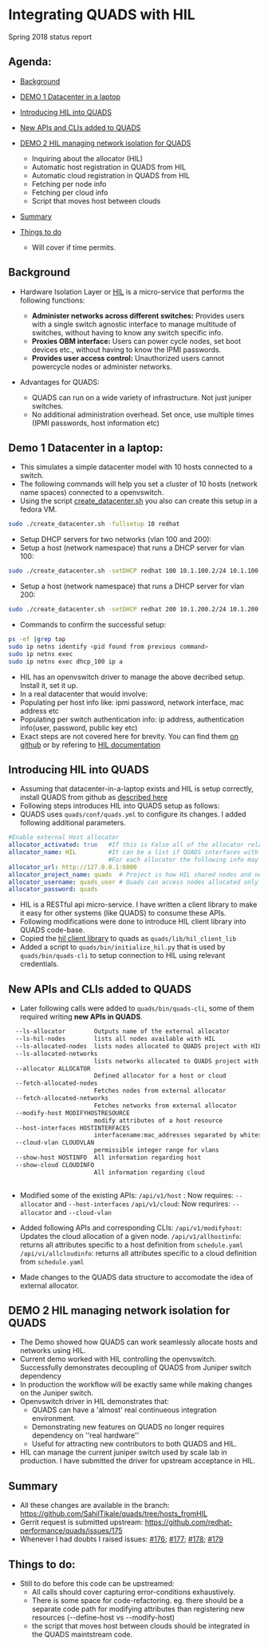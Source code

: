 
 Integrating QUADS with HIL 
=========================== 

Spring 2018 status report

## Agenda:

* [Background](#background)
* [DEMO 1 Datacenter in a laptop](#demo-1-datacenter-in-a-laptop)
* [Introducing HIL into QUADS](#introducing-hil-into-quads) 
* [New APIs and CLIs added to QUADS](#new-apis-and-clis-added-to-quads)
* [DEMO 2 HIL managing network isolation for QUADS](#demo-2-hil-managing-network-isolation-for-quads)
  * Inquiring about the allocator (HIL)
  * Automatic host registration in QUADS from HIL
  * Automatic cloud registration in QUADS from HIL
  * Fetching per node info
  * Fetching per cloud info
  * Script that moves host between clouds
* [Summary](#summary)

* [Things to do](#things-to-do)
  * Will cover if time permits.

## Background

* Hardware Isolation Layer or [HIL](https://github.com/CCI-MOC/hil) is a micro-service that performs the following functions:
  * **Administer networks across different switches:** Provides users with a single switch agnostic interface to manage multitude of switches, without having to know any switch specific info.
  * **Proxies OBM interface:** Users can power cycle nodes, set boot devices etc., without having to know the IPMI passwords. 
  * **Provides user access control:** Unauthorized users cannot powercycle nodes or administer networks.
  
* Advantages for QUADS:
  * QUADS can run on a wide variety of infrastructure. Not just juniper switches.
  * No additional administration overhead. Set once, use multiple times (IPMI passwords, host information etc)
  

## Demo 1 Datacenter in a laptop:
* This simulates a simple datacenter model with 10 hosts connected to a switch. 
* The following commands will help you set a cluster of 10 hosts (network name spaces) connected to a openvswitch.
* Using the script [create_datacenter.sh](https://github.com/SahilTikale/HIL_contrib/blob/master/hilInYourLap/create_datacenter.sh) you also can create this setup in a fedora VM.
```bash
sudo ./create_datacenter.sh -fullsetup 10 redhat
```
* Setup DHCP servers for two networks (vlan 100 and 200):
* Setup a host (network namespace) that runs a DHCP server for vlan 100:
```bash
sudo ./create_datacenter.sh -setDHCP redhat 100 10.1.100.2/24 10.1.100.10,10.1.100.50,255.255.255.0
```
* Setup a host (network namespace) that runs a DHCP server for vlan 200:
```bash
sudo ./create_datacenter.sh -setDHCP redhat 200 10.1.200.2/24 10.1.200.10,10.1.200.50,255.255.255.0
```
* Commands to confirm the successful setup:
```bash
ps -ef |grep tap
sudo ip netns identify <pid found from previous command>
sudo ip netns exec
sudo ip netns exec dhcp_100 ip a
```
* HIL has an openvswitch driver to manage the above decribed setup. Install it, set it up.
* In a real datacenter that would involve:
* Populating per host info like: ipmi password, network interface, mac address etc
* Populating per switch authentication info: ip address, authentication info(user, password, public key etc)
* Exact steps are not covered here for brevity. You can find them [on github](https://github.com/CCI-MOC/hil) or by refering to [HIL documentation](http://hil.readthedocs.io/en/latest/)

## Introducing HIL into QUADS
* Assuming that datacenter-in-a-laptop exists and HIL is setup correctly, install QUADS from github as [described here](https://github.com/SahilTikale/quads#installing-quads-from-github)
* Following steps introduces HIL into QUADS setup as follows:
* QUADS uses `quads/conf/quads.yml` to configure its changes. I added following additional parameters.
```yaml
#Enable external Host allocator
allocator_activated: true   #If this is False all of the allocator related QUADS calls will return error stating so.
allocator_name: HIL         #It can be a list if QUADS interfaces with multiple allocators. eg [REDHAT's-HIL, MOC-HIL, FLOCX]
                            #For each allocator the following info may vary, or may need additional parameters.
allocator_url: http://127.0.0.1:6000
allocator_project_name: quads  # Project is how HIL shared nodes and networks among multiple users.
allocator_username: quads_user # Quads can access nodes allocated only to its own project.
allocator_password: quads
```
* HIL is a RESTful api micro-service. I have written a client library to make it easy for other systems (like QUADS) to consume these APIs.
* Following modifications were done to introduce HIL client library into QUADS code-base.
 * Copied the [hil client library](https://github.com/CCI-MOC/hil/tree/master/hil/client) to quads as `quads/lib/hil_client_lib`
 * Added a script to `quads/bin/initialize_hil.py` that is used by `quads/bin/quads-cli` to setup connection to HIL using relevant credentials.

## New APIs and CLIs added to QUADS
 
* Later following calls were added to `quads/bin/quads-cli`, some of them required writing **new APIs in QUADS**.
```bash
  --ls-allocator        Outputs name of the external allocator 
  --ls-hil-nodes        lists all nodes available with HIL
  --ls-allocated-nodes  lists nodes allocated to QUADS project with HIL
  --ls-allocated-networks
                        lists networks allocated to QUADS project with HIL
  --allocator ALLOCATOR
                        Defined allocator for a host or cloud
  --fetch-allocated-nodes
                        Fetches nodes from external allocator
  --fetch-allocated-networks
                        Fetches networks from external allocator
  --modify-host MODIFYHOSTRESOURCE
                        modify attributes of a host resource
  --host-interfaces HOSTINTERFACES
                        interfacename:mac_addresses separated by whitespace
  --cloud-vlan CLOUDVLAN
                        permissible integer range for vlans
  --show-host HOSTINFO  All information regarding host
  --show-cloud CLOUDINFO
                        All information regarding cloud
                       
 ```
 * Modified some of the existing APIs:
 `/api/v1/host` : Now requires: `--allocator` and `--host-interfaces` 
 `/api/v1/cloud`: Now requrires: `--allocator` and `--cloud-vlan`
 
 * Added following APIs and corresponding CLIs:
 `/api/v1/modifyhost`: Updates the cloud allocation of a given node. 
 `/api/v1/allhostinfo`: returns all attributes specific to a host definition from `schedule.yaml` 
 `/api/vi/allcloudinfo`: returns all attributes specific to a cloud definition from `schedule.yaml`
 
 * Made changes to the QUADS data structure to accomodate the idea of external allocator.
 
 ## DEMO 2 HIL managing network isolation for QUADS
 
 * The Demo showed how QUADS can work seamlessly allocate hosts and networks using HIL.
 * Current demo worked with HIL controlling the openvswitch. Successfully demonstrates decoupling of QUADS from Juniper switch dependency 
 * In production the workflow will be exactly same while making changes on the Juniper switch.
 * Openvswitch driver in HIL demonstrates that:
   * QUADS can have a 'almost' real continueous integration environment.
   * Demonstrating new features on QUADS no longer requires dependency on ''real hardware''
   * Useful for attracting new contributors to both QUADS and HIL. 
 * HIL can manage the current juniper switch used by scale lab in production. I have submitted the driver for upstream acceptance in HIL.
 
 ## Summary
 
 * All these changes are available in the branch: https://github.com/SahilTikale/quads/tree/hosts_fromHIL
 * Gerrit request is submitted upstream: https://github.com/redhat-performance/quads/issues/175
 * Whenever I had doubts I raised issues: 
 [#176](https://github.com/redhat-performance/quads/issues/176);   [#177](https://github.com/redhat-performance/quads/issues/177);   [#178](https://github.com/redhat-performance/quads/issues/178);   [#179](https://github.com/redhat-performance/quads/issues/179)

## Things to do:
 * Still to do before this code can be upstreamed:
   * All calls should cover capturing error-conditions exhaustively.
   * There is some space for code-refactoring. eg. there should be a separate code path for modifying attributes than registering new resources (--define-host vs --modify-host) 
   * the script that moves host between clouds should be integrated in the QUADS maintstream code.
   
  
 






